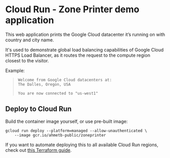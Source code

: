 # Cloud Run - Zone Printer demo application

This web application prints the Google Cloud datacenter it’s running on with
country and city name.

It's used to demonstrate global load balancing capabilities of Google Cloud
HTTPS Load Balancer, as it routes the request to the compute region closest
to the visitor.

Example:

> ```text
> Welcome from Google Cloud datacenters at:
> The Dalles, Oregon, USA
>
> You are now connected to "us-west1"
> ```

## Deploy to Cloud Run

Build the container image yourself, or use pre-built image:

    gcloud run deploy --platform=managed --allow-unauthenticated \
        --image gcr.io/ahmetb-public/zoneprinter

If you want to automate deploying this to all available
Cloud Run regions, check out [this Terraform guide](https://github.com/ahmetb/cloud-run-multi-region-terraform/).
